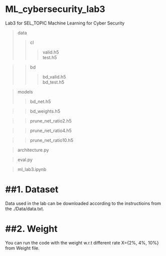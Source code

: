 # ML_cybersecurity_lab3
Lab3 for SEL_TOPIC Machine Learning for Cyber Security

>data 
>>cl
>>>valid.h5   
>>>test.h5  
    
>>bd
>>>bd_valid.h5    
>>>bd_test.h5   
 
>models
>>bd_net.h5

>>bd_weights.h5

>>prune_net_ratio2.h5

>>prune_net_ratio4.h5

>>prune_net_ratio10.h5

>architecture.py

>eval.py   
          
>ml_lab3.ipynb    



##1. Dataset
=
Data used in the lab can be downloaded according to the instructioins from the ./Data/data.txt.

##2. Weight
=
You can run the code with the weight w.r.t different rate X={2%, 4%, 10%} from Weight file.
